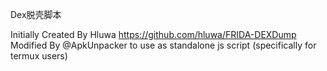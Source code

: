 Dex脱壳脚本

Initially Created By Hluwa
https://github.com/hluwa/FRIDA-DEXDump
Modified By @ApkUnpacker to use as standalone js script 
(specifically for termux users)